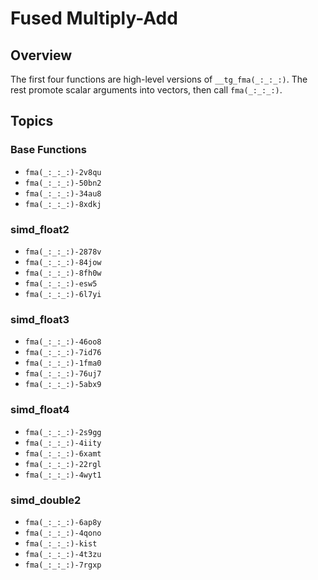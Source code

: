 # Fused Multiply-Add

## Overview

The first four functions are high-level versions of `__tg_fma(_:_:_:)`. The rest promote scalar arguments into vectors, then call `fma(_:_:_:)`.

## Topics

### Base Functions

- ``fma(_:_:_:)-2v8qu``
- ``fma(_:_:_:)-50bn2``
- ``fma(_:_:_:)-34au8``
- ``fma(_:_:_:)-8xdkj``

### simd\_float2

- ``fma(_:_:_:)-2878v``
- ``fma(_:_:_:)-84jow``
- ``fma(_:_:_:)-8fh0w``
- ``fma(_:_:_:)-esw5``
- ``fma(_:_:_:)-6l7yi``

### simd\_float3

- ``fma(_:_:_:)-46oo8``
- ``fma(_:_:_:)-7id76``
- ``fma(_:_:_:)-1fma0``
- ``fma(_:_:_:)-76uj7``
- ``fma(_:_:_:)-5abx9``

### simd\_float4

- ``fma(_:_:_:)-2s9gg``
- ``fma(_:_:_:)-4iity``
- ``fma(_:_:_:)-6xamt``
- ``fma(_:_:_:)-22rgl``
- ``fma(_:_:_:)-4wyt1``

### simd\_double2

- ``fma(_:_:_:)-6ap8y``
- ``fma(_:_:_:)-4qono``
- ``fma(_:_:_:)-kist``
- ``fma(_:_:_:)-4t3zu``
- ``fma(_:_:_:)-7rgxp``
